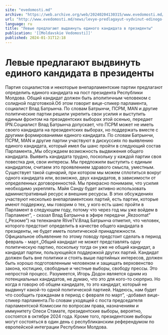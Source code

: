 ```yaml
---
site: "evedomosti.md"
archive: "https://web.archive.org/web/20240204130315/www.evedomosti.md/news/levye-predlagayut-vydvinut-edinogo-kandidata-v-prezidenty"
url: "http://www.evedomosti.md/news/levye-predlagayut-vydvinut-edinogo-kandidata-v-prezidenty"
language: ru
title: "Левые предлагают выдвинуть единого кандидата в президенты"
publication: '[[Moldavskie Vedomosti]]'
published: 2024-01-31T12:18
---
```


# Левые предлагают выдвинуть единого кандидата в президенты

Партия cоциалистов и некоторые внепарламентские партии предлагают определить единого кандидата на пост президента Республики Молдова. Общий кандидат должен быть аполитичным человеком с солидной подготовкой.Об этом говорит вице-спикер парламента, социалист Влад Батрынча. По словам Батрынчи, ПСРМ, MAN и другие политические партии решили укрепить свои усилия и выступить единым фронтом на президентских выборах этой осенью, передает IPN.Социалист Влад Батрынча допускает, что ПСРМ может не иметь своего кандидата на президентских выборах, но поддержать вместе с другими формированиями единого кандидата. По словам Батрынчи, ПСРМ, MAN и другие партии участвуют в дискуссиях по выявлению единого кандидата, который имел бы шанс пройти в следующий состав Парламента.„Мы обсуждаем возможность выдвижения общего кандидата. Выявить кандидата трудно, поскольку у каждой партии своя повестка дня, свои интересы. Мы предложили выступить с единым кандидатом, считаем это проявлением здравого смысла, уместным. Существует такой сценарий, при котором мы можем сплотиться вокруг одного кандидата или, возможно, двух кандидатов, в зависимости от определенных договоренностей. Мы прекрасно понимаем, что усилия необходимо укреплять. Майя Санду будет активно использовать административный ресурс и внешние ресурсы. В этих обсуждениях участвуют несколько внепарламентских партий, есть партии, которые имеют поддержку, мы говорим о тех, у кого есть шанс пройти в Парламент в следующем году, потому что через год мы уже войдем в Парламент”, - сказал Влад Батрынча в эфире передачи „Rezoomat” („Резюме”) на телеканале RliveTV.Влад Батрынча отметил, что человек, которого предстоит определить в качестве общего кандидата в президенты, не будет иметь политической принадлежности. Официальное объявление по этому поводу предстоит сделать в период февраль - март.„Общий кандидат не может представлять одну политическую партию, поскольку тогда он уже не общий кандидат, а кандидат партии, пользующейся поддержкой других партий. Кандидат должен быть вне политики и стоять выше партийных интересов, должен быть хорошо подготовленным человеком и защищать верховенство закона, юстицию, свободные и честные выборы, свободу прессы. Это непростой процесс. Разумеется, Игорь Додон является одним из потенциальных кандидатов, не думаю, что это для кого-то сюрприз. Но когда я говорю об общем кандидате, то это кандидат, который не выдвинут какой-то одной политической партией. Надеюсь, нам будет что сообщить гражданам в период с февраля по март”, -добавил вице-спикер парламента.По словам уходящей с поста председателя парламентской Комиссии по вопросам права, назначениям и иммунитету Олеси Стамате, президентские выборы, вероятно, состоятся в октябре 2024 года. Кроме того, президентские выборы могут состояться в один день с республиканским референдумом по европейской интеграции Республики Молдова.